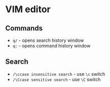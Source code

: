 # VIM editor

## Commands
- `q/` - opens search history window
- `q:` - opens command history window

## Search

- `/\ccase insensitive search` - use `\c` switch
- `/\Ccase sensitive search` - use `\C` switch

